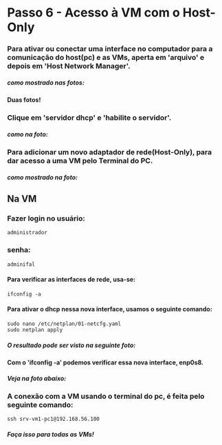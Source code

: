 # Passo 6 - Acesso à VM com o Host-Only

### Para ativar ou conectar uma interface no computador para a comunicação do host(pc) e as VMs, aperta em 'arquivo' e depois em 'Host Network Manager'.
##### como mostrado nas fotos:

####  Duas fotos!

###  Clique em 'servidor dhcp' e 'habilite o servidor'.
##### como na foto:

### Para adicionar um novo adaptador de rede(Host-Only), para dar acesso a uma VM pelo Terminal do PC.
##### como mostrado na foto:

## Na VM

###  Fazer login no usuário:
    administrador
###  senha: 
    adminifal

#### Para verificar as interfaces de rede, usa-se:
    ifconfig -a

#### Para ativar o dhcp nessa nova interface, usamos o seguinte comando:
    sudo nano /etc/netplan/01-netcfg.yaml
    sudo netplan apply

##### O resultado pode ser visto na seguinte foto: 

#### Com o 'ifconfig -a' podemos verificar essa nova interface, enp0s8.
##### Veja na foto abaixo:

### A conexão com a VM usando o terminal do pc, é feita pelo seguinte comando:
    ssh srv-vm1-pc1@192.168.56.100
    
##### Faça isso para todas as VMs!

